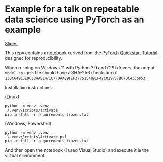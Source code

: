 # Example for a talk on repeatable data science using PyTorch as an example

[Slides](https://docs.google.com/presentation/d/1sPgSq7Cy6h6rLQQnex6Z5LgwhF1dI7ZxdOLn3XUXjIc/edit)

This repo contains a [notebook](./tutorial.ipynb) derived from the [PyTorch Quickstart Tutorial](https://pytorch.org/tutorials/beginner/basics/quickstart_tutorial.html), designed for reproducibility.

When running on Windows 11 with Python 3.9 and CPU drivers, the output `model-cpu.pth` file should have a SHA-256 checksum of `138C6491DE96384AE1471C7F0AA89FEF3775154891F42C029737B670C43C5D53`.

Installation instructions:

(Linux)
```
python -m venv .venv
./.venv/scripts/activate
pip install -r requirements-frozen.txt
```

(Windows, Powershell)
```
python -m venv .venv
.\.venv\Scripts\Activate.ps1
pip install -r requirements-frozen.txt
```

And then open the notebook (I used Visual Studio) and execute it in the virtual environment.